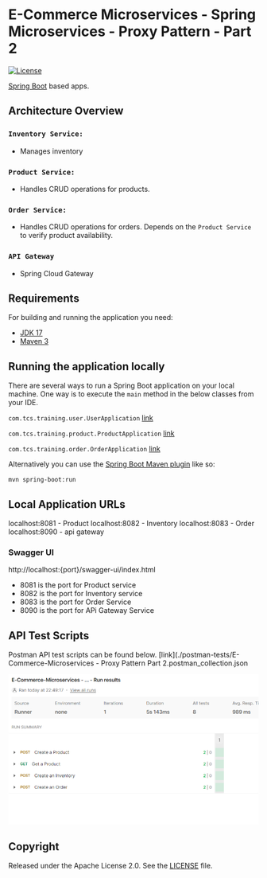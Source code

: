 # E-Commerce Microservices - Spring Microservices - Proxy Pattern - Part 2

[![License](http://img.shields.io/:license-apache-blue.svg)](http://www.apache.org/licenses/LICENSE-2.0.html)

[Spring Boot](http://projects.spring.io/spring-boot/) based apps.

## Architecture Overview
### ```Inventory Service: ```
* Manages inventory
### ```Product Service: ```
* Handles CRUD operations for products.
### ```Order Service: ```
* Handles CRUD operations for orders. Depends on the ```Product Service``` to verify product availability.
### ```API Gateway```
* Spring Cloud Gateway

## Requirements

For building and running the application you need:

- [JDK 17](https://www.oracle.com/java/technologies/javase/jdk17-archive-downloads.html)
- [Maven 3](https://maven.apache.org)

## Running the application locally

There are several ways to run a Spring Boot application on your local machine. One way is to execute the `main` method
in the below classes from your IDE.

`com.tcs.training.user.UserApplication`
[link](./inventory-service/src/main/java/com/tcs/training/inventory/InventoryApplication.java)

`com.tcs.training.product.ProductApplication`
[link](./product-service/src/main/java/com/tcs/training/product/ProductApplication.java)

`com.tcs.training.order.OrderApplication`
[link](./order-service/src/main/java/com/tcs/training/order/OrderApplication.java)

Alternatively you can use
the [Spring Boot Maven plugin](https://docs.spring.io/spring-boot/docs/current/reference/html/build-tool-plugins-maven-plugin.html)
like so:

```shell
mvn spring-boot:run
```

## Local Application URLs

localhost:8081 - Product
localhost:8082 - Inventory
localhost:8083 - Order
localhost:8090 - api gateway

### Swagger UI

http://localhost:{port}/swagger-ui/index.html
* 8081 is the port for Product service
* 8082 is the port for Inventory service
* 8083 is the port for Order Service
* 8090 is the port for APi Gateway Service

## API Test Scripts
Postman API test scripts can be found below.
[link](./postman-tests/E-Commerce-Microservices - Proxy Pattern Part 2.postman_collection.json

![img.png](img.png)


## Copyright

Released under the Apache License 2.0. See
the [LICENSE](https://github.com/arghyagiri/microservice-e2/blob/main/LICENSE) file.
